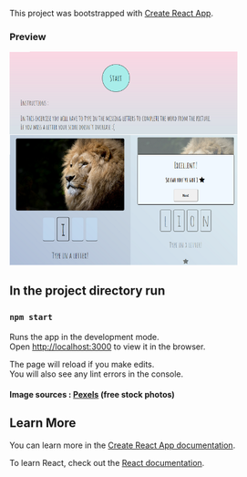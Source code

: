 This project was bootstrapped with [Create React App](https://github.com/facebook/create-react-app).
### Preview

<img src='preview.jpeg' width='400'>

## In the project directory run

### `npm start`

Runs the app in the development mode.<br />
Open [http://localhost:3000](http://localhost:3000) to view it in the browser.

The page will reload if you make edits.<br />
You will also see any lint errors in the console.

#### Image sources : [Pexels](https://www.pexels.com/) (free stock photos)

## Learn More

You can learn more in the [Create React App documentation](https://facebook.github.io/create-react-app/docs/getting-started).

To learn React, check out the [React documentation](https://reactjs.org/).